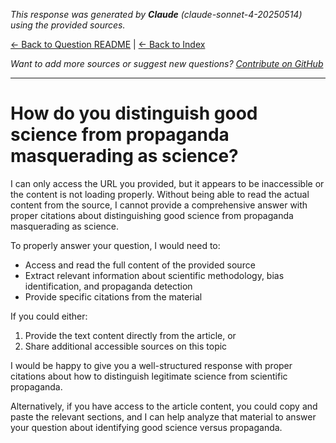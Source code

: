 <!-- 
Generated by: claude
Model: claude-sonnet-4-20250514
Prompt type: sources
Generated at: 2025-06-10T21:55:43.561614
-->

*This response was generated by **Claude** (claude-sonnet-4-20250514) using the provided sources.*

[← Back to Question README](README.md) | [← Back to Index](../README.md)

*Want to add more sources or suggest new questions? [Contribute on GitHub](https://github.com/justinwest/SuggestedSources)*

---

# How do you distinguish good science from propaganda masquerading as science?

I can only access the URL you provided, but it appears to be inaccessible or the content is not loading properly. Without being able to read the actual content from the source, I cannot provide a comprehensive answer with proper citations about distinguishing good science from propaganda masquerading as science.

To properly answer your question, I would need to:
- Access and read the full content of the provided source
- Extract relevant information about scientific methodology, bias identification, and propaganda detection
- Provide specific citations from the material

If you could either:
1. Provide the text content directly from the article, or
2. Share additional accessible sources on this topic

I would be happy to give you a well-structured response with proper citations about how to distinguish legitimate science from scientific propaganda.

Alternatively, if you have access to the article content, you could copy and paste the relevant sections, and I can help analyze that material to answer your question about identifying good science versus propaganda.